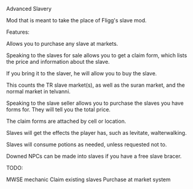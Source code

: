 Advanced Slavery

Mod that is meant to take the place of Fligg's slave mod.

Features:

Allows you to purchase any slave at markets.

Speaking to the slaves for sale allows you to get a claim form, which lists the price and information about the slave.

If you bring it to the slaver, he will allow you to buy the slave. 

This counts the TR slave market(s), as well as the suran market, and the normal market in telvanni.

Speaking to the slave seller allows you to purchase the slaves you have forms for. They will tell you the total price.

The claim forms are attached by cell or location.

Slaves will get the effects the player has, such as levitate, walterwalking.

Slaves will consume potions as needed, unless requested not to.

Downed NPCs can be made into slaves if you have a free slave bracer.

TODO:

MWSE mechanic
Claim existing slaves
Purchase at market system
